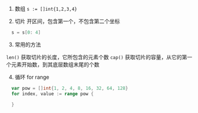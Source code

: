
1. 数组
  `s := []int{1,2,3,4}`

2. 切片
  开区间，包含第一个，不包含第二个坐标

  ```go
    s = s[0: 4]
  ```

3. 常用的方法

  `len()` 获取切片的长度，它所包含的元素个数
  `cap()` 获取切片的容量，从它的第一个元素开始数，到其底层数组末尾的个数


4. 循环
  for range

  ```go
    var pow = []int{1, 2, 4, 8, 16, 32, 64, 128}
    for index, value := range pow {

    }
  ```

